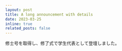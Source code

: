 ```yaml
---
layout: post
title: A long announcement with details
date: 2023-03-25
inline: true
related_posts: false
---
```


修士号を取得し、修了式で学生代表として登壇しました。